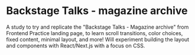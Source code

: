 # Backstage Talks - magazine archive
A study to try and replicate the "Backstage Talks - Magazine archive" from Frontend Practice landing page, to learn scroll transitions, color choices, fixed content, minimal layout, and more! Will experiment building the layout and components with React/Next.js with a focus on CSS.

